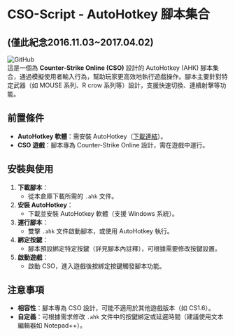 

# CSO-Script - AutoHotkey 腳本集合

## (僅此紀念2016.11.03~2017.04.02)

![GitHub](https://img.shields.io/badge/CSO-AutoHotkey%20Scripts-brightgreen)  
這是一個為 **Counter-Strike Online (CSO)** 設計的 AutoHotkey (AHK) 腳本集合，通過模擬使用者輸入行為，幫助玩家更高效地執行遊戲操作。腳本主要針對特定武器（如 MOUSE 系列、R crow 系列等）設計，支援快速切換、連續射擊等功能。

## 前置條件

- **AutoHotkey 軟體**：需安裝 AutoHotkey（[下載連結](https://www.autohotkey.com/)）。
- **CSO 遊戲**：腳本專為 Counter-Strike Online 設計，需在遊戲中運行。

## 安裝與使用

1. **下載腳本**：
   - 從本倉庫下載所需的 `.ahk` 文件。
2. **安裝 AutoHotkey**：
   - 下載並安裝 AutoHotkey 軟體（支援 Windows 系統）。
3. **運行腳本**：
   - 雙擊 `.ahk` 文件啟動腳本，或使用 AutoHotkey 執行。
4. **綁定按鍵**：
   - 腳本預設綁定特定按鍵（詳見腳本內註釋），可根據需要修改按鍵設置。
5. **啟動遊戲**：
   - 啟動 CSO，進入遊戲後按綁定按鍵觸發腳本功能。

## 注意事項

- **相容性**：腳本專為 CSO 設計，可能不適用於其他遊戲版本（如 CS1.6）。
- **自定義**：可根據需求修改 `.ahk` 文件中的按鍵綁定或延遲時間（建議使用文本編輯器如 Notepad++）。

